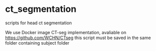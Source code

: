 # ct_segmentation
scripts for head ct segmentation 

We use Docker image CT-seg implementation, avaliable on https://github.com/WCHN/CTseg 
this script must be saved in the same folder containing subject folder
